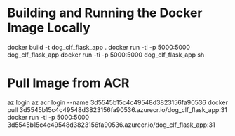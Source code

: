 
# Building and Running the Docker Image Locally
docker build -t dog_clf_flask_app .
docker run -ti -p 5000:5000 dog_clf_flask_app
docker run -ti -p 5000:5000 dog_clf_flask_app sh

# Pull Image from ACR
az login
az acr login --name 3d5545b15c4c49548d3823156fa90536
docker pull 3d5545b15c4c49548d3823156fa90536.azurecr.io/dog_clf_flask_app:31
docker run -ti -p 5000:5000 3d5545b15c4c49548d3823156fa90536.azurecr.io/dog_clf_flask_app:31